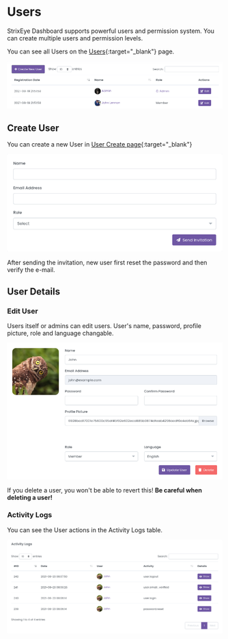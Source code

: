 # Users

StrixEye Dashboard supports powerful users and permission system. You can create multiple users and permission levels.

You can see all Users on the [Users](https://dashboard.strixeye.com/users){:target="_blank"} page.

![agent name and agent domains](../assets/images/users.png)

## Create User

You can create a new User in [User Create page](https://dashboard.strixeye.com/users/create/){:target="_blank"}

![agent name and agent domains](../assets/images/users_create.png)

After sending the invitation, new user  first reset the password and then verify the e-mail.

## User Details

### Edit User

Users itself or admins can edit users. User's name, password, profile picture, role and language changable.

![agent name and agent domains](../assets/images/user_edit.png)

If you delete a user, you won't be able to revert this! **Be careful when deleting a user!**

### Activity Logs

You can see the User actions in the Activity Logs table.

![agent name and agent domains](../assets/images/user_activity_logs.png)